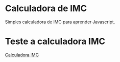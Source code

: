 # Calculadora de IMC

Simples calculadora de IMC para aprender Javascript.

# Teste a calculadora IMC

[Calculadora IMC](https://xandyctz.github.io/calculadora-imc/index.html)